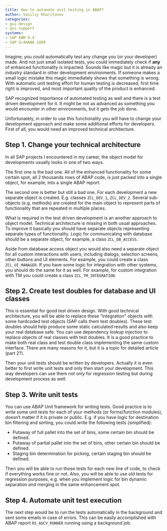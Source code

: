 ```yaml
---
title: How to automate unit testing in ABAP?
author: Vasiliy Kharitonov
categories:
- gui-design
- gui-support
systems:
- SAP EWM 9.4
- SAP S/4HANA 1809
---
```


Imagine, you could automatically test any change you (or your developer) made.
And not just small isolated tests, you could immediately check if **any** of
enhanced functionality is impacted. Sounds like magic but it is already an
industry standard in other development environments. If someone makes a small
logic mistake this magic immediately shows that something is wrong. With
automatic unit testing effort for human testing is decreased, first time right
is improved, and most important quality of the product is enhanced.

SAP recognized importance of automated testing as well and there is a test
driven development for it. It might be not as advanced as something you would
encounter in other environments, but it gets the job done.

Unfortunately, in order to use this functionality you will have to change your
development approach and make some additional efforts for developers. First of
all, you would need an improved technical architecture.

## Step 1. Change your technical architecture

In all SAP projects I encountered in my career, the object model for developments
usually looks in one of two ways.

The first one is the bad one. All of the enhanced functionality for some certain
spot, all 2 thousands rows of ABAP code, is just packed into a single object, for
example, into a single ABAP report.

The second one is better but still a bad one. For each development a new
separate object is created. E.g. classes `ZCL_DEV_1`, `ZCL_DEV_2`. Several
sub-objects (e.g. methods) are created for the main object to represent parts of
functionality that are repeated in multiple places.

What is required in the test driven development is an another approach to object
model. Technical architecture is missing in both usual approaches. To improve it
basically you should have separate objects representing separate types of
functionality. Logic for communicating with database should be a separate
object, for example, a class `ZCL_DB_ACCESS`.

Aside from database access object you would also need a separate object for all
custom interactions with users, including dialogs, selection screens, other
buttons and UI elements. For example, you could create a class `ZCL_UI_MANAGER`.
If you have some logic for integration with other systems, you should do the
same for it as well. For example, for custom integration with TM you could
create a class `ZCL_TM_INTEGRATION`.

## Step 2. Create test doubles for database and UI classes

This is essential for good test driven design. With good technical architecture,
you will be able to replace these “integration" objects with some hardcoded test
objects (SAP calls them test doubles). These test doubles should help produce
some static calculated results and also keep your real database safe. You can
use dependency lookup injection to replace objects of real classes with test
doubles. It is a good practice to make both real class and test double class
implementing the same custom interface. There are many reasons for it, but it is
a topic for detailed article (part 2?).

Then your unit tests should be written by developers. Actually it is even better
to first write unit tests and only then start your development. This way
developers can use them not only for regression testing but during development
process as well.

## Step 3. Write unit tests

You can use ABAP Unit framework for writing tests. Good practice is to write
some unit tests for each of your methods (or forms/function modules), doesn’t
matter if it is private or public. E.g. if you have logic for destination bin
filtering and sorting, you could write the following tests (simplified):

- Putaway of full pallet into the set of bins, some certain bin should be
  defined.
- Putaway of partial pallet into the set of bins, other certain bin should be
  defined.
- Staging bin determination for picking, certain staging bin should be defined.

Then you will be able to run those tests for each new line of code, to check if
everything works fine or not. Also, you will be able to use old tests for
regression purposes, e.g. when you implement logic for bin dynamic separation
and merging in the same enhancement spot.

## Step 4. Automate unit test execution

The next step would be to run the tests automatically in the background and sent
some emails in case of errors. This can be easily accomplished with ABAP report
`RS_AUCV_RUNNER` running using a background job.
